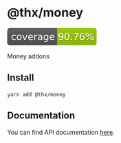 # @thx/money

![](coverage/coverage.svg)

Money addons

## Install
```
yarn add @thx/money
```

## Documentation

You can find API documentation [here](/docs).
